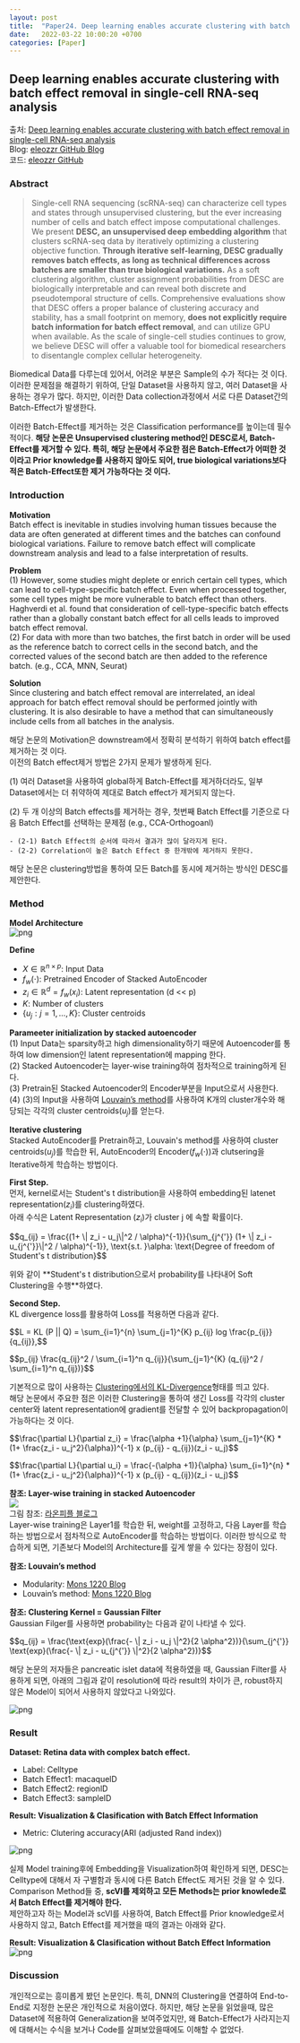 ```yaml
---
layout: post
title:  "Paper24. Deep learning enables accurate clustering with batch effect removal in single-cell RNA-seq analysis"
date:   2022-03-22 10:00:20 +0700
categories: [Paper]
---
```

<script type="text/x-mathjax-config">
MathJax.Hub.Config({tex2jax: {inlineMath: [['$','$'], ['\\(','\\)']]}});
</script>
<script type="text/javascript" src="https://cdn.mathjax.org/mathjax/latest/MathJax.js?config=TeX-MML-AM_CHTML">
</script>

## Deep learning enables accurate clustering with batch effect removal in single-cell RNA-seq analysis
출처: <a href="https://www.nature.com/articles/s41467-020-15851-3.pdf">Deep learning enables accurate clustering with batch effect removal in single-cell RNA-seq analysis</a>  
Blog: <a href="https://eleozzr.github.io/desc/">eleozzr GitHub Blog</a>  
코드: <a href="https://github.com/eleozzr/desc">eleozzr GitHub</a>

### Abstract
>Single-cell RNA sequencing (scRNA-seq) can characterize cell types and states through unsupervised clustering, but the ever increasing number of cells and batch effect impose computational challenges. 
We present **DESC, an unsupervised deep embedding algorithm** that clusters scRNA-seq data by iteratively optimizing a clustering objective function.
**Through iterative self-learning, DESC gradually removes batch effects, as long as technical differences across batches are smaller than true biological variations.** 
As a soft clustering algorithm, cluster assignment probabilities from DESC are biologically interpretable and can reveal both discrete and pseudotemporal structure of cells. 
Comprehensive evaluations show that DESC offers a proper balance of clustering accuracy and stability, has a small footprint on memory, **does not explicitly require batch information for batch effect removal**, and can utilize GPU when available. 
As the scale of single-cell studies continues to grow, we believe DESC will offer a valuable tool for biomedical researchers to disentangle complex cellular heterogeneity.

Biomedical Data를 다루는데 있어서, 어려운 부분은 Sample의 수가 적다는 것 이다. 이러한 문제점을 해결하기 위하여, 단일 Dataset을 사용하지 않고, 여러 Dataset을 사용하는 경우가 많다. 하지만, 이러한 Data collection과정에서 서로 다른 Dataset간의 Batch-Effect가 발생한다. 

이러한 Batch-Effect를 제거하는 것은 Classification performance를 높이는데 필수적이다. **해당 논문은 Unsupervised clustering method인 DESC로서, Batch-Effect를 제거할 수 있다. 특히, 해당 논문에서 주요한 점은 Batch-Effect가 어떠한 것이라고 Prior knowledge를 사용하지 않아도 되어, true biological variations보다 적은 Batch-Effect또한 제거 가능하다는 것 이다.**

### Introduction
**Motivation**  
Batch effect is inevitable in studies involving human tissues because the data are often generated at different times and the batches can confound biological variations. Failure to remove batch effect will complicate downstream analysis and lead to a false interpretation of results.

**Problem**  
(1) However, some studies might deplete or enrich certain cell types, which can lead to cell-type-specific batch effect.
Even when processed together, some cell types might be more vulnerable to batch effect than others.
Haghverdi et al. found that consideration of cell-type-specific batch effects rather than a globally constant batch effect for all cells leads to improved batch effect removal.  
(2) For data with more than two batches, the first batch in order will be used as the reference batch to correct cells in the second batch, and the corrected values of the second batch are then added to the reference batch.  (e.g., CCA, MNN, Seurat)

**Solution**  
Since clustering and batch effect removal are interrelated, an ideal approach for batch effect removal should be performed jointly with clustering. It is also desirable to have a method that can simultaneously include cells from all batches in the analysis.

해당 논문의 Motivation은 downstream에서 정확히 분석하기 위하여 batch effect를 제거하는 것 이다.  
이전의 Batch effect제거 방법은 2가지 문제가 발생하게 된다.  

(1) 여러 Dataset을 사용하여 global하게 Batch-Effect를 제거하더라도, 일부 Dataset에서는 더 취약하여 제대로 Batch effect가 제거되지 않는다.  

(2) 두 개 이상의 Batch effects를 제거하는 경우, 첫번째 Batch Effect를 기준으로 다음 Batch Effect를 선택하는 문제점 (e.g., CCA-Orthogoanl)

    - (2-1) Batch Effect의 순서에 따라서 결과가 많이 달라지게 된다.
    - (2-2) Correlation이 높은 Batch Effect 중 한개밖에 제거하지 못한다.
    
해당 논문은 clustering방법을 통하여 모든 Batch를 동시에 제거하는 방식인 DESC를 제안한다.

### Method

**Model Architecture**  
![png](https://raw.githubusercontent.com/wjddyd66/wjddyd66.github.io/master/static/img/Paper/DESC/3.png)

**Define**
- $X \in \mathbb{R}^{n \times p}$: Input Data
- $f_w(\cdot)$: Pretrained Encoder of Stacked AutoEncoder
- $z_i \in \mathbb{R}^{d} = f_w(x_i)$: Latent representation (d << p)
- $K$: Number of clusters
- $\{u_j: j=1, \ldots, K\}$: Cluster centroids

**Parameeter initialization by stacked autoencoder**  
(1) Input Data는 sparsity하고 high dimensionality하기 때문에 Autoencoder를 통하여 low dimension인 latent representation에 mapping 한다.  
(2) Stacked Autoencoder는 layer-wise training하여 점차적으로 training하게 된다.  
(3) Pretrain된 Stacked Autoencoder의 Encoder부분을 Input으로서 사용한다.  
(4) (3)의 Input을 사용하여 <a href="https://iopscience.iop.org/article/10.1088/1742-5468/2008/10/P10008">Louvain’s method</a>를 사용하여 K개의 cluster개수와 해당되는 각각의 cluster centroids($u_j$)를 얻는다.

**Iterative clustering**  
Stacked AutoEncoder를 Pretrain하고, Louvain's method를 사용하여 cluster centroids($u_j$)를 학습한 뒤, AutoEncoder의 Encoder($f_w(\cdot)$)과 clutsering을 Iterative하게 학습하는 방법이다.  

**First Step.**  
먼저, kernel로서는 Student's t distribution을 사용하여 embedding된 latenet representation($z_i$)를 clustering하였다.  
아래 수식은 Latent Representation ($z_i$)가 cluster j 에 속할 확률이다.  
<p>$$q_{ij} = \frac{(1+ \| z_i - u_j\|^2 / \alpha)^{-1}}{\sum_{j^{'}} (1+ \| z_i - u_{j^{'}}\|^2 / \alpha)^{-1}}, \text{s.t. }\alpha: \text{Degree of freedom of Student's t distribution}$$</p>
위와 같이 **Student's t distribution으로서 probability를 나타내어 Soft Clustering을 수행**하였다.

**Second Step.**  
KL divergence loss를 활용하여 Loss를 적용하면 다음과 같다.  
<p>$$L = KL (P || Q) = \sum_{i=1}^{n} \sum_{j=1}^{K} p_{ij} log \frac{p_{ij}}{q_{ij}},$$</p>
<p>$$p_{ij} \frac{q_{ij}^2 / \sum_{i=1}^n q_{ij}}{\sum_{j=1}^{K} (q_{ij}^2 / \sum_{i=1}^n q_{ij})}$$</p>

기본적으로 많이 사용하는 <a href="https://wjddyd66.github.io/machine%20learning/Theory(8)K-Means-Clustering-and-Gaussian-Mixture-Model(3)/#8-k-means-clustering-and-gaussian-mixture-model3">Clustering에서의 KL-Divergence</a>형태를 띄고 있다.  
해당 논문에서 주요한 점은 이러한 Clustering을 통하여 생긴 Loss를 각각의 cluster center와 latent representation에 gradient를 전달할 수 있어 backpropagation이 가능하다는 것 이다.

<p>$$\frac{\partial L}{\partial z_i} = \frac{\alpha +1}{\alpha} \sum_{j=1}^{K} *(1+ \frac{z_i - u_j^2}{\alpha})^{-1} x (p_{ij} - q_{ij})(z_i - u_j)$$</p>

<p>$$\frac{\partial L}{\partial u_i} = \frac{-(\alpha +1)}{\alpha} \sum_{i=1}^{n} *(1+ \frac{z_i - u_j^2}{\alpha})^{-1} x (p_{ij} - q_{ij})(z_i - u_j)$$</p>

**참조: Layer-wise training in stacked Autoencoder**  
<img src="https://mblogthumb-phinf.pstatic.net/MjAxNjEyMTNfMTc1/MDAxNDgxNTkxNzgwMDkx.DeDloAiLXwYT6WEEQ6UVgKrmiFnmPgw8Np3-iNEsvRMg.mIO5QOb1Pn2M7TRDmbkZq-CBNibwsmIo3Onb9xF_DEwg.PNG.laonple/%EC%9D%B4%EB%AF%B8%EC%A7%80_5.png?type=w2"><br>
그림 참조: <a href="https://m.blog.naver.com/PostView.naver?isHttpsRedirect=true&blogId=laonple&logNo=220884698923">라온피플 블로그</a>  
Layer-wise training은 Layer1를 학습한 뒤, weight를 고정하고, 다음 Layer를 학습하는 방법으로서 점차적으로 AutoEncoder를 학습하는 방법이다. 이러한 방식으로 학습하게 되면, 기존보다 Model의 Architecture를 깊게 쌓을 수 있다는 장점이 있다.

**참조: Louvain’s method**  
- Modularity: <a href="https://mons1220.tistory.com/93">Mons 1220 Blog</a> 
- Louvain’s method: <a href="https://mons1220.tistory.com/129">Mons 1220 Blog</a>

**참조: Clustering Kernel = Gaussian Filter**  
Gaussian Filger를 사용하면 probability는 다음과 같이 나타낼 수 있다.  
<p>$$q_{ij} = \frac{\text{exp}(\frac{- \| z_i - u_j \|^2}{2 \alpha^2})}{\sum_{j^{'}} \text{exp}(\frac{- \| z_i - u_{j^{'}} \|^2}{2 \alpha^2})}$$</p>
해당 논문의 저자들은 pancreatic islet data에 적용하였을 때, Gaussian Filter를 사용하게 되면, 아래의 그림과 같이 resolution에 따라 result의 차이가 큰, robust하지 않은 Model이 되어서 사용하지 않았다고 나와있다.

![png](https://raw.githubusercontent.com/wjddyd66/wjddyd66.github.io/master/static/img/Paper/DESC/4.png)

### Result
**Dataset: Retina data with complex batch effect.**
- Label: Celltype
- Batch Effect1: macaquelD
- Batch Effect2: regionlD
- Batch Effect3: sampleID

**Result: Visualization & Clasification with Batch Effect Information**
- Metric: Clutering accuracy(ARI (adjusted Rand index))

![png](https://raw.githubusercontent.com/wjddyd66/wjddyd66.github.io/master/static/img/Paper/DESC/1.png)

실제 Model training후에 Embedding을 Visualization하여 확인하게 되면, DESC는 Celltype에 대해서 자 구별함과 동시에 다른 Batch Effect도 제거된 것을 알 수 있다.
Comparison Method들 중, **scVI를 제외하고 모든 Methods는 prior knowlede로서 Batch Effect를 제거해야 한다.**  
제안하고자 하는 Model과 scVI를 사용하여, Batch Effect를 Prior knowledge로서 사용하지 않고, Batch Effect를 제거했을 때의 결과는 아래와 같다.


**Result: Visualization & Clasification without Batch Effect Information**
![png](https://raw.githubusercontent.com/wjddyd66/wjddyd66.github.io/master/static/img/Paper/DESC/2.png)


### Discussion
개인적으로는 흥미롭게 봤던 논문인다. 특히, DNN의 Clustering을 연결하여 End-to-End로 지정한 논문은 개인적으로 처음이였다. 하지만, 해당 논문을 읽었을때, 많은 Dataset에 적용하여 Generalization을 보여주었지만, 왜 Batch-Effect가 사라지는지에 대해서는 수식을 보거나 Code를 살펴보았을때에도 이해할 수 없었다.
